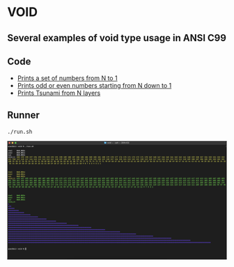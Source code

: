 # VOID

## Several examples of void type usage in ANSI C99

## Code

* [Prints a set of numbers from N to 1](https://github.com/ksukhorukov/void/blob/master/src/void_1.c)
* [Prints odd or even numbers starting from N down to 1](https://github.com/ksukhorukov/void/blob/master/src/void_2.c)
* [Prints Tsunami from N layers](https://github.com/ksukhorukov/void/blob/master/src/void_3.c)

## Runner

```
./run.sh
```

![console screen](imgs/runner.png)
